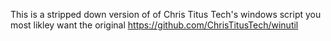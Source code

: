 This is a stripped down version of of Chris Titus Tech's windows script
you most likley want the original https://github.com/ChrisTitusTech/winutil
